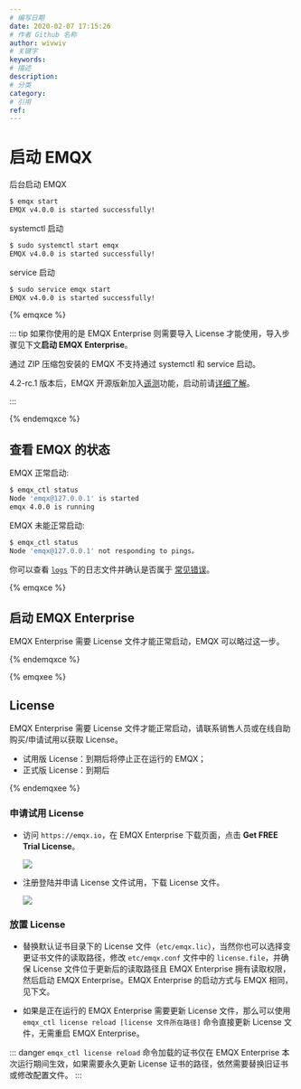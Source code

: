 ```yaml
---
# 编写日期
date: 2020-02-07 17:15:26
# 作者 Github 名称
author: wivwiv
# 关键字
keywords:
# 描述
description:
# 分类
category: 
# 引用
ref:
---
```


# 启动 EMQX

后台启动 EMQX

```bash
$ emqx start
EMQX v4.0.0 is started successfully!
```

systemctl 启动

```bash
$ sudo systemctl start emqx
EMQX v4.0.0 is started successfully!
```

service 启动

```bash
$ sudo service emqx start
EMQX v4.0.0 is started successfully!
```

{% emqxce %}

::: tip
如果你使用的是 EMQX Enterprise 则需要导入 License 才能使用，导入步骤见下文**启动 EMQX Enterprise**。

通过 ZIP 压缩包安装的 EMQX 不支持通过 systemctl 和 service 启动。

4.2-rc.1 版本后，EMQX 开源版新加入[遥测](../advanced/telemetry.md)功能，启动前请[详细了解](../advanced/telemetry.md)。

:::

{% endemqxce %}

## 查看 EMQX 的状态

EMQX 正常启动: 

```bash
$ emqx_ctl status
Node 'emqx@127.0.0.1' is started
emqx 4.0.0 is running
```

EMQX 未能正常启动:

```bash
$ emqx_ctl status
Node 'emqx@127.0.0.1' not responding to pings。
```

你可以查看 [`logs`](../getting-started/directory.md) 下的日志文件并确认是否属于 [常见错误](../faq/error.md#)。

{% emqxce %}

## 启动 EMQX Enterprise
EMQX Enterprise 需要 License 文件才能正常启动，EMQX 可以略过这一步。

{% endemqxce %}

{% emqxee %}

## License

EMQX Enterprise 需要 License 文件才能正常启动，请联系销售人员或在线自助购买/申请试用以获取 License。

- 试用版 License：到期后将停止正在运行的 EMQX；
- 正式版 License：到期后

{% endemqxee %}

### 申请试用 License

- 访问 `https://emqx.io`，在 EMQX Enterprise 下载页面，点击 **Get FREE Trial License**。

    ![](./static/WX20200210-153301@2x.png)

- 注册登陆并申请 License 文件试用，下载 License 文件。

    ![](./static/WX20200210-153822@2x.png)

### 放置 License

- 替换默认证书目录下的 License 文件（`etc/emqx.lic`），当然你也可以选择变更证书文件的读取路径，修改 `etc/emqx.conf` 文件中的 `license.file`，并确保 License 文件位于更新后的读取路径且 EMQX Enterprise 拥有读取权限，然后启动 EMQX Enterprise。EMQX Enterprise 的启动方式与 EMQX 相同，见下文。

- 如果是正在运行的 EMQX Enterprise 需要更新 License 文件，那么可以使用 `emqx_ctl license reload [license 文件所在路径]` 命令直接更新 License 文件，无需重启 EMQX Enterprise。

::: danger
`emqx_ctl license reload` 命令加载的证书仅在 EMQX Enterprise 本次运行期间生效，如果需要永久更新 License 证书的路径，依然需要替换旧证书或修改配置文件。
:::